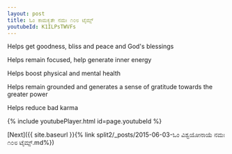 ```yaml
---
layout: post
title: ಓಂ ಕಾಮಕೃತೇ ನಮಃ ೧೦೮ ಟೈಮ್ಸ್
youtubeId: K1ILPsTWVFs
---
```

 
 
Helps get goodness, bliss and peace and God's blessings
 
Helps remain focused, help generate inner energy 
 
Helps boost physical and mental health 
 
Helps remain grounded and generates a sense of gratitude towards the greater power 
 
Helps reduce bad karma
 
 
 
 


{% include youtubePlayer.html id=page.youtubeId %}
 
[Next]({{ site.baseurl }}{% link  split2/_posts/2015-06-03-ಓಂ ವಿಶ್ವಯೋನಾಯೆ ನಮಃ ೧೦೮ ಟೈಮ್ಸ್.md%})
 
